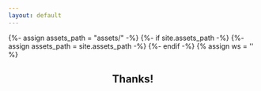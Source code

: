 ```yaml
---
layout: default
---
```


{%- assign assets_path = "assets/" -%}
{%- if site.assets_path -%}
  {%- assign assets_path = site.assets_path -%}
{%- endif -%}
    {% assign ws = '' %}

  <section id="about">  
      <div class="container">
        <div class="row" style="text-align:center;display:inline;">
          <h2 class="section-heading text-uppercase">Thanks!</h2></div>
      </div>
  </section>